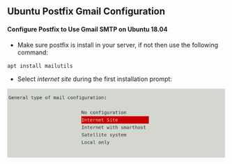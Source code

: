 ## Ubuntu Postfix Gmail Configuration

#### Configure Postfix to Use Gmail SMTP on Ubuntu 18.04
- Make sure postfix is install in your server, if not then use the following command: 
```
apt install mailutils
```
- Select *internet site* during the first installation prompt: 

<img src="https://github.com/karankumarshreds/UbuntuGmailConfig/blob/images/first-prompt.PNG" width="500" alt="prompt"/>
